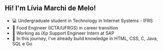 ## Hi! I'm Lívia Marchi de Melo!

- 💻 Undergraduate student in Technology in Internet Systems - IFRS
- 🧱 Food Engineer (ICTA/UFRGS) in career transition
- 🌟 Working as iXp Support Engineer Intern at SAP
- 🌱 In this journey, I've already build knowledge in HTML, CSS, C, Java, SQL e Go
